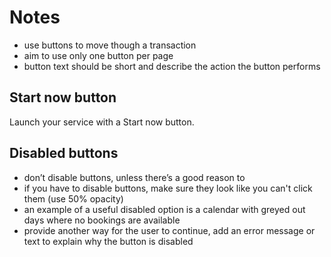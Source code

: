 # Notes

* use buttons to move though a transaction
* aim to use only one button per page
* button text should be short and describe the action the button performs


## Start now button

Launch your service with a Start now button.


## Disabled buttons

* don’t disable buttons, unless there’s a good reason to
* if you have to disable buttons, make sure they look like you can't click them (use 50% opacity)
* an example of a useful disabled option is a calendar with greyed out days where no bookings are available
* provide another way for the user to continue, add an error message or text to explain why the button is disabled
